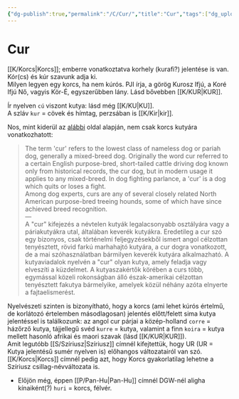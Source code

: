 ```yaml
---
{"dg-publish":true,"permalink":"/C/Cur/","title":"Cur","tags":["dg_uploaded"],"created":"2023-11-05T01:48","updated":"2023-11-05T01:48"}
---
```



# Cur

[[K/Korcs\|Korcs]]; emberre vonatkoztatva korhely (kurafi?) jelentése is van. Kór(cs) és kúr szavunk adja ki.  
Milyen legyen egy korcs, ha nem kúrós. PJI írja, a görög Kurosz Ifjú, a Koré Ifjú Nő, vagyis Kör-É, egyszerűbben lány. Lásd bővebben [[K/KUR\|KUR]].  

Ír nyelven `cú` viszont kutya: lásd még [[K/KU\|KU]].  
A szláv `kur` = cövek és hímtag, perzsában is [[K/Kir\|kir]].  

Nos, mint kiderül az [alábbi](https://en.m.wikipedia.org/wiki/Cur) oldal alapján, nem csak korcs kutyára vonatkozhatott:  
> The term 'cur' refers to the lowest class of nameless dog or pariah dog, generally a mixed-breed dog. Originally the word cur referred to a certain English purpose-bred, short-tailed cattle driving dog known only from historical records, the cur dog, but in modern usage it applies to any mixed-breed. In dog fighting parlance, a 'cur' is a dog which quits or loses a fight.  
> Among dog experts, curs are any of several closely related North American purpose-bred treeing hounds, some of which have since achieved breed recognition.  
> —  
> A "cur" kifejezés a névtelen kutyák legalacsonyabb osztályára vagy a páriakutyákra utal, általában keverék kutyákra. Eredetileg a cur szó egy bizonyos, csak történelmi feljegyzésekből ismert angol célzottan tenyésztett, rövid farkú marhahajtó kutyára, a cur dogra vonatkozott, de a mai szóhasználatban bármilyen keverék kutyára alkalmazható. A kutyaviadalok nyelvén a "cur" olyan kutya, amely feladja vagy elveszíti a küzdelmet.
> A kutyaszakértők körében a curs több, egymással közeli rokonságban álló észak-amerikai célzottan tenyésztett fakutya bármelyike, amelyek közül néhány azóta elnyerte a fajtaelismerést.  

Nyelvészeti szinten is bizonyítható, hogy a korcs (ami lehet kúrós értelmű, de korlátozó értelemben másodlagosan) jelentés előtt/felett sima kutya jelentéssel is találkozunk: az angol cur párjai a közép-holland `corre` = házőrző kutya, tájjellegű svéd `kurre` = kutya, valamint a finn `koira` = kutya mellett hasonló afrikai és maori szavak (lásd [[K/KUR\|KUR]]).  
Amit legutóbb [[S/Szíriusz\|Szíriusz]] címnél kifejtettük, hogy UR (UR = Kutya jelentésű sumér nyelven is) előhangos változatairól van szó. [[K/Korcs\|Korcs]] címnél pedig azt, hogy Korcs gyakorlatilag lehetne a Szíriusz csillag-névváltozata is.  
- Előjön még, éppen [[P/Pan-Hu\|Pan-Hu]] címnél DGW-nél aligha kínaiként(?) `huri` = korcs, félvér.  